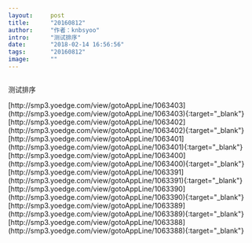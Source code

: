```yaml
---
layout:     post
title:      "20160812"
author:     "作者：knbsyoo"
intro:      "测试排序"
date:       "2018-02-14 16:56:56"
tags:       "20160812"
image:      ""
---
```

<div style="text-align: center">
<p><img src=""/></p>
</div>
<p class="post-meta">
<span>测试排序</span>
</p>
[http://smp3.yoedge.com/view/gotoAppLine/1063403](http://smp3.yoedge.com/view/gotoAppLine/1063403){:target="_blank"}
[http://smp3.yoedge.com/view/gotoAppLine/1063402](http://smp3.yoedge.com/view/gotoAppLine/1063402){:target="_blank"}
[http://smp3.yoedge.com/view/gotoAppLine/1063401](http://smp3.yoedge.com/view/gotoAppLine/1063401){:target="_blank"}
[http://smp3.yoedge.com/view/gotoAppLine/1063400](http://smp3.yoedge.com/view/gotoAppLine/1063400){:target="_blank"}
[http://smp3.yoedge.com/view/gotoAppLine/1063391](http://smp3.yoedge.com/view/gotoAppLine/1063391){:target="_blank"}
[http://smp3.yoedge.com/view/gotoAppLine/1063390](http://smp3.yoedge.com/view/gotoAppLine/1063390){:target="_blank"}
[http://smp3.yoedge.com/view/gotoAppLine/1063389](http://smp3.yoedge.com/view/gotoAppLine/1063389){:target="_blank"}
[http://smp3.yoedge.com/view/gotoAppLine/1063388](http://smp3.yoedge.com/view/gotoAppLine/1063388){:target="_blank"}


